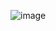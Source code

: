![image](https://github.com/JefersonNG/biscoito-da-sorte/assets/96936108/c149b6f6-ac51-477d-8d49-7d75cee6a4eb)
